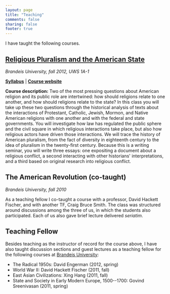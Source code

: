 ```yaml
---
layout: page
title: "Teaching"
comments: false
sharing: false
footer: true
---
```


I have taught the following courses.

## [Religious Pluralism and the American State][uws]

*Brandeis University, fall 2012, UWS 1A-1*

**[Syllabus][uws-syllabus]**   |   **[Course website][uws]**

**Course description:** Two of the most pressing questions about
American religion and its public role are intertwined: how should
religions relate to one another, and how should religions relate to the
state? In this class you will take up these two questions through the
historical analysis of texts about the interactions of Protestant,
Catholic, Jewish, Mormon, and Native American religions with one another
and with the federal and state governments. You will investigate how law
has regulated the public sphere and the civil square in which religious
interactions take place, but also how religious actors have driven those
interactions. We will trace the history of American pluralism, from the
fact of diversity in eighteenth century to the idea of pluralism in the
twenty-first century. Because this is a writing seminar, you will write
three essays: one expositing a document about a religious conflict, a
second interacting with other historians' interpretations, and a third
based on original research into religious conflict.

## The American Revolution (co-taught)

*Brandeis University, fall 2010*

As a teaching fellow I co-taught a course with a professor, David
Hackett Fischer, and with another TF, Craig Bruce Smith. The class was
structured around discussions among the three of us, in which the
students also participated. Each of us also gave brief lecture delivered
*seriatim*.

## Teaching Fellow

Besides teaching as the instructor of record for the course above, I
have also taught discussion sections and guest lectures as a teaching
fellow for the following courses at [Brandeis University][]:

-   The Radical 1950s: David Engerman (2012, spring)
-   World War II: David Hackett Fischer (2011, fall)
-   East Asian Civilizations: Xing Hang (2011, fall)
-   State and Society in Early Modern Europe, 1500--1700:
    Govind Sreenivasan (2011, spring)

  [Brandeis University]: http://www.brandeis.edu/
  [uws]: http://lincolnmullen.com/courses/uws/
  [uws-syllabus]: http://lincolnmullen.com/docs/religious-pluralism.syllabus.2012-fall.pdf
